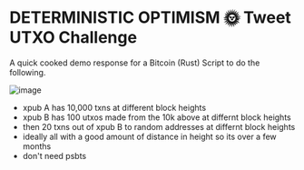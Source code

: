 # DETERMINISTIC OPTIMISM 🌞 Tweet UTXO Challenge
A quick cooked demo response for a Bitcoin (Rust) Script to do the following.

![image](https://github.com/user-attachments/assets/329022a0-7b29-43b5-be45-29c18f51cb98)


- xpub A has 10,000 txns at different block heights
- xpub B has 100 utxos made from the 10k above at differnt block heights
- then 20 txns out of xpub B to random addresses at differnt block heights
- ideally all with a good amount of distance in height so its over a few months
- don't need psbts

